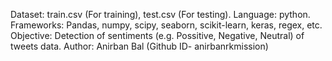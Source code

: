 Dataset: train.csv (For training), test.csv (For testing).
Language: python.
Frameworks: Pandas, numpy, scipy, seaborn, scikit-learn, keras, regex, etc.
Objective: Detection of sentiments (e.g. Possitive, Negative, Neutral) of tweets data.
Author: Anirban Bal (Github ID- anirbanrkmission)